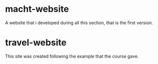 # macht-website
A website that i developed during all this section, that is the first version.

# travel-website
This site was created following the example that the course gave.
